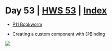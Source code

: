 # Day 53 | [HWS 53](https://www.hackingwithswift.com/100/swiftui/53) | [Index](https://github.com/JulesMoorhouse/100DaysOfSwiftUI/blob/main/README.md)

- [P11 Bookworm](https://github.com/JulesMoorhouse/100DaysOfSwiftUI/blob/main/P11%20Bookworm/P11%20Bookworm/ContentView.swift)

- Creating a custom component with @Binding

<img src="../Images/day53.gif">
